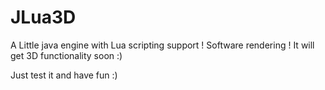 JLua3D
======

A Little java engine with Lua scripting support ! Software rendering ! It will get 3D functionality soon :)

Just test it and have fun :)
